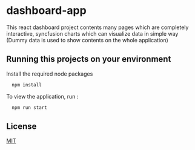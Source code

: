 # dashboard-app
This react dashboard project contents many pages which are completely interactive, syncfusion charts which can visualize data in simple way (Dummy data is used to show contents on the whole application)

## Running this projects on your environment 
Install the required node packages
```bash
  npm install
```
To view the application, run : 
```bash
  npm run start
```

## License
[MIT](./LICENSE)
